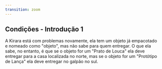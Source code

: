 ```yaml
---
transition: zoom
---
```


## Condições - Introdução 1

A Kirara está com problemas novamente, ela tem um objeto já empacotado
e nomeado como "objeto", mas não sabe para quem entregar. O que ela sabe,
no entanto, é que se o objeto for um "Prato de Louca" ela deve entregar
para a casa localizada no norte, mas se o objeto for um "Protótipo de 
Lança" ela deve entregar no galpão no sul.
